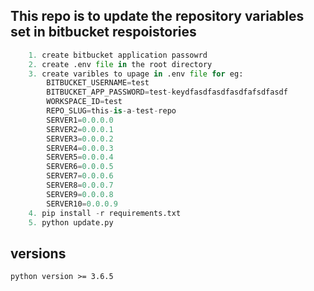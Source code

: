 ## This repo is to update the repository variables set in bitbucket respoistories

```python
    1. create bitbucket application passowrd
    2. create .env file in the root directory
    3. create varibles to upage in .env file for eg:
        BITBUCKET_USERNAME=test
        BITBUCKET_APP_PASSWORD=test-keydfasdfasdfasdfafsdfasdf
        WORKSPACE_ID=test 
        REPO_SLUG=this-is-a-test-repo
        SERVER1=0.0.0.0
        SERVER2=0.0.0.1
        SERVER3=0.0.0.2
        SERVER4=0.0.0.3
        SERVER5=0.0.0.4
        SERVER6=0.0.0.5
        SERVER7=0.0.0.6
        SERVER8=0.0.0.7
        SERVER9=0.0.0.8
        SERVER10=0.0.0.9
    4. pip install -r requirements.txt
    5. python update.py

```

## versions
```
python version >= 3.6.5
```
